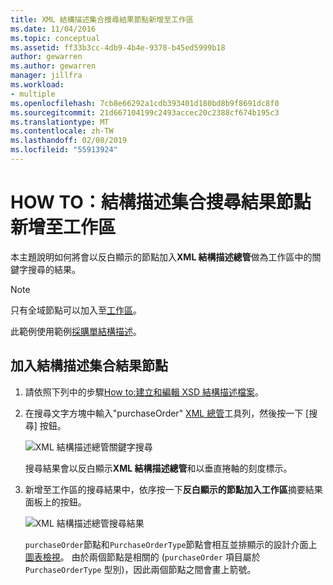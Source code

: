 ```yaml
---
title: XML 結構描述集合搜尋結果節點新增至工作區
ms.date: 11/04/2016
ms.topic: conceptual
ms.assetid: ff33b3cc-4db9-4b4e-9378-b45ed5999b18
author: gewarren
ms.author: gewarren
manager: jillfra
ms.workload:
- multiple
ms.openlocfilehash: 7cb8e66292a1cdb393401d180bd8b9f8691dc8f0
ms.sourcegitcommit: 21d667104199c2493accec20c2388cf674b195c3
ms.translationtype: MT
ms.contentlocale: zh-TW
ms.lasthandoff: 02/08/2019
ms.locfileid: "55913924"
---
```

# <a name="how-to-add-schema-set-search-result-nodes-to-the-workspace"></a>HOW TO：結構描述集合搜尋結果節點新增至工作區

本主題說明如何將會以反白顯示的節點加入**XML 結構描述總管**做為工作區中的關鍵字搜尋的結果。

> [!NOTE]
> 只有全域節點可以加入至[工作區](../xml-tools/xml-schema-designer-workspace.md)。


 此範例使用範例[採購單結構描述](../xml-tools/sample-xsd-file-purchase-order-schema.md)。

## <a name="to-add-schema-set-result-nodes"></a>加入結構描述集合結果節點

1.  請依照下列中的步驟[How to:建立和編輯 XSD 結構描述檔案](../xml-tools/how-to-create-and-edit-an-xsd-schema-file.md)。

2.  在搜尋文字方塊中輸入"purchaseOrder" [XML 總管](../xml-tools/xml-schema-explorer.md)工具列，然後按一下 [搜尋] 按鈕。

     ![XML 結構描述總管關鍵字搜尋](../xml-tools/media/schemaexplorersearch.gif)

     搜尋結果會以反白顯示**XML 結構描述總管**和以垂直捲軸的刻度標示。

3.  新增至工作區的搜尋結果中，依序按一下**反白顯示的節點加入工作區**摘要結果面板上的按鈕。

     ![XML 結構描述總管搜尋結果](../xml-tools/media/schemaexplorersearchresult.gif)

     `purchaseOrder`節點和`PurchaseOrderType`節點會相互並排顯示的設計介面上[圖表檢視](../xml-tools/graph-view.md)。 由於兩個節點是相關的 (`purchaseOrder` 項目屬於 `PurchaseOrderType` 型別)，因此兩個節點之間會畫上箭號。